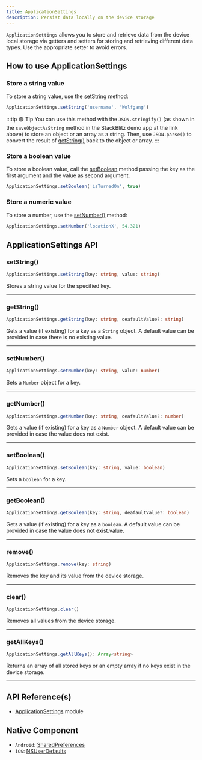 ```yaml
---
title: ApplicationSettings
description: Persist data locally on the device storage
---
```


`ApplicationSettings` allows you to store and retrieve data from the device local storage via getters and setters for storing and retrieving different data types. Use the appropriate setter to avoid errors.

## How to use ApplicationSettings

<!-- https://stackblitz.com/edit/nativescript-stackblitz-templates-5ns4cv?file=app/main-view-model.ts -->

### Store a string value

To store a string value, use the [setString](#setstring) method:

```ts
ApplicationSettings.setString('username', 'Wolfgang')
```

:::tip :green_circle: Tip
You can use this method with the `JSON.stringify()` (as shown in the `saveObjectAsString` method in the StackBlitz demo app at the link above) to store an object or an array as a string. Then, use `JSON.parse()` to convert the result of [getString()](#getstring) back to the object or array.
:::

### Store a boolean value

To store a boolean value, call the [setBoolean](#setboolean) method passing the key as the first argument and the value as second argument.

```ts
ApplicationSettings.setBoolean('isTurnedOn', true)
```

### Store a numeric value

To store a number, use the [setNumber()](#setnumber) method:

```ts
ApplicationSettings.setNumber('locationX', 54.321)
```

## ApplicationSettings API

### setString()

```ts
ApplicationSettings.setString(key: string, value: string)
```

Stores a string value for the specified key.

---

### getString()

```ts
ApplicationSettings.getString(key: string, deafaultValue?: string)
```

Gets a value (if existing) for a key as a `String` object. A default value can be provided in case there is no existing value.

---

### setNumber()

```ts
ApplicationSettings.setNumber(key: string, value: number)
```

Sets a `Number` object for a key.

---

### getNumber()

```ts
ApplicationSettings.getNumber(key: string, deafaultValue?: number)
```

Gets a value (if existing) for a key as a `Number` object. A default value can be provided in case the value does not exist.

---

### setBoolean()

```ts
ApplicationSettings.setBoolean(key: string, value: boolean)
```

Sets a `boolean` for a key.

---

### getBoolean()

```ts
ApplicationSettings.getBoolean(key: string, deafaultValue?: boolean)
```

Gets a value (if existing) for a key as a `boolean`. A default value can be provided in case the value does not exist.value.

---

### remove()

```ts
ApplicationSettings.remove(key: string)
```

Removes the key and its value from the device storage.

---

### clear()

```ts
ApplicationSettings.clear()
```

Removes all values from the device storage.

---

### getAllKeys()

```ts
ApplicationSettings.getAllKeys(): Array<string>
```

Returns an array of all stored keys or an empty array if no keys exist in the device storage.

---

## API Reference(s)

- [ApplicationSettings](https://docs.nativescript.org/api-reference/modules#applicationsettings) module

## Native Component

- `Android`: [SharedPreferences](https://developer.android.com/reference/android/content/SharedPreferences)
- `iOS`: [NSUserDefaults](https://developer.apple.com/documentation/foundation/nsuserdefaults)

